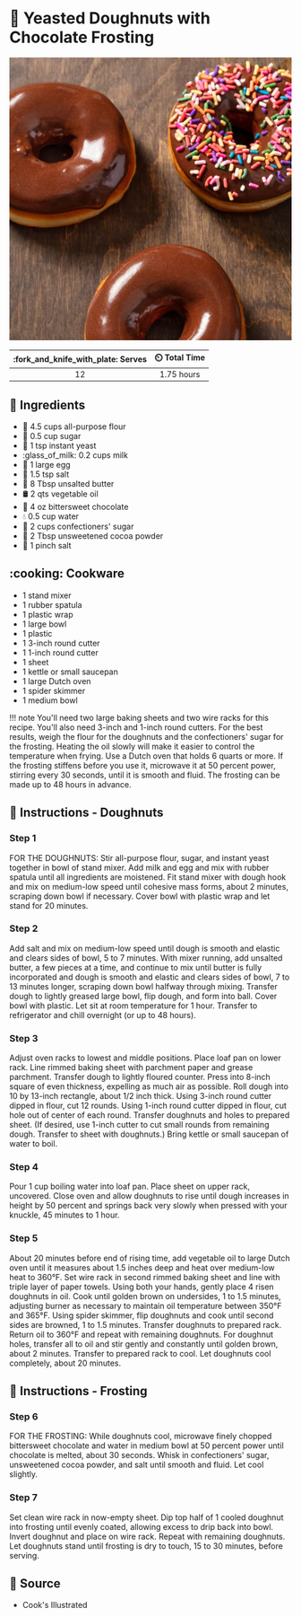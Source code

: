 # :doughnut: Yeasted Doughnuts with Chocolate Frosting

![Yeasted Doughnuts with Chocolate Frosting](../assets/images/yeasted-doughnuts-with-chocolate-frosting.jpg)

| :fork_and_knife_with_plate: Serves | :timer_clock: Total Time |
|:----------------------------------:|:-----------------------: |
| 12 | 1.75 hours |

## :salt: Ingredients

- :ear_of_rice: 4.5 cups all-purpose flour
- :candy: 0.5 cup sugar
- :microbe: 1 tsp instant yeast
- :glass_of_milk: 0.2 cups milk
- :egg: 1 large egg
- :salt: 1.5 tsp salt
- :butter: 8 Tbsp unsalted butter
- :oil_drum: 2 qts vegetable oil
- :chocolate_bar: 4 oz bittersweet chocolate
- :droplet: 0.5 cup water
- :rice: 2 cups confectioners' sugar
- :chocolate_bar: 2 Tbsp unsweetened cocoa powder
- :salt: 1 pinch salt

## :cooking: Cookware

- 1 stand mixer
- 1 rubber spatula
- 1 plastic wrap
- 1 large bowl
- 1 plastic
- 1 3-inch round cutter
- 1 1-inch round cutter
- 1 sheet
- 1 kettle or small saucepan
- 1 large Dutch oven
- 1 spider skimmer
- 1 medium bowl

!!! note
    You'll need two large baking sheets and two wire racks for this recipe. You'll also need 3-inch and 1-inch round
    cutters. For the best results, weigh the flour for the doughnuts and the confectioners' sugar for the frosting.
    Heating the oil slowly will make it easier to control the temperature when frying. Use a Dutch oven that holds 6
    quarts or more. If the frosting stiffens before you use it, microwave it at 50 percent power, stirring every 30
    seconds, until it is smooth and fluid. The frosting can be made up to 48 hours in advance.

## :pencil: Instructions - Doughnuts

### Step 1

FOR THE DOUGHNUTS: Stir all-purpose flour, sugar, and instant yeast together in bowl of stand mixer. Add milk and egg
and mix with rubber spatula until all ingredients are moistened. Fit stand mixer with dough hook and mix on medium-low
speed until cohesive mass forms, about 2 minutes, scraping down bowl if necessary. Cover bowl with plastic wrap and let
stand for 20 minutes.

### Step 2

Add salt and mix on medium-low speed until dough is smooth and elastic and clears sides of bowl, 5 to 7 minutes. With
mixer running, add unsalted butter, a few pieces at a time, and continue to mix until butter is fully incorporated and
dough is smooth and elastic and clears sides of bowl, 7 to 13 minutes longer, scraping down bowl halfway through mixing.
Transfer dough to lightly greased large bowl, flip dough, and form into ball. Cover bowl with plastic. Let sit at room
temperature for 1 hour. Transfer to refrigerator and chill overnight (or up to 48 hours).

### Step 3

Adjust oven racks to lowest and middle positions. Place loaf pan on lower rack. Line rimmed baking sheet with parchment
paper and grease parchment. Transfer dough to lightly floured counter. Press into 8-inch square of even thickness,
expelling as much air as possible. Roll dough into 10 by 13-inch rectangle, about 1/2 inch thick. Using 3-inch round
cutter dipped in flour, cut 12 rounds. Using 1-inch round cutter dipped in flour, cut hole out of center of each round.
Transfer doughnuts and holes to prepared sheet. (If desired, use 1-inch cutter to cut small rounds from remaining dough.
Transfer to sheet with doughnuts.) Bring kettle or small saucepan of water to boil.

### Step 4

Pour 1 cup boiling water into loaf pan. Place sheet on upper rack, uncovered. Close oven and allow doughnuts to rise
until dough increases in height by 50 percent and springs back very slowly when pressed with your knuckle, 45 minutes to
1 hour.

### Step 5

About 20 minutes before end of rising time, add vegetable oil to large Dutch oven until it measures about 1.5 inches
deep and heat over medium-low heat to 360°F. Set wire rack in second rimmed baking sheet and line with triple layer of
paper towels. Using both your hands, gently place 4 risen doughnuts in oil. Cook until golden brown on undersides, 1 to
1.5 minutes, adjusting burner as necessary to maintain oil temperature between 350°F and 365°F. Using spider skimmer,
flip doughnuts and cook until second sides are browned, 1 to 1.5 minutes. Transfer doughnuts to prepared rack. Return
oil to 360°F and repeat with remaining doughnuts. For doughnut holes, transfer all to oil and stir gently and
constantly until golden brown, about 2 minutes. Transfer to prepared rack to cool. Let doughnuts cool completely, about
20 minutes.

## :pencil: Instructions - Frosting

### Step 6

FOR THE FROSTING: While doughnuts cool, microwave finely chopped bittersweet chocolate and water in medium bowl at 50
percent power until chocolate is melted, about 30 seconds. Whisk in confectioners' sugar, unsweetened cocoa powder, and
salt until smooth and fluid. Let cool slightly.

### Step 7

Set clean wire rack in now-empty sheet. Dip top half of 1 cooled doughnut into frosting until evenly coated, allowing
excess to drip back into bowl. Invert doughnut and place on wire rack. Repeat with remaining doughnuts. Let doughnuts
stand until frosting is dry to touch, 15 to 30 minutes, before serving.

## :link: Source

- Cook's Illustrated
